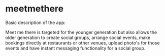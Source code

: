 # meetmethere

Basic description of the app:

Meet me there is targeted for the younger generation but also allows the older generation
to create social groups, arrange social events, make bookings directly at
restaurants or other venues, upload photo's for those events and have instant
messaging functionality for a social group.

